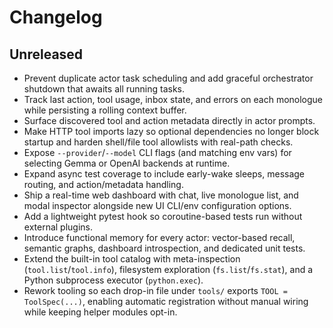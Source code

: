 # Changelog

## Unreleased

- Prevent duplicate actor task scheduling and add graceful orchestrator shutdown that awaits all running tasks.
- Track last action, tool usage, inbox state, and errors on each monologue while persisting a rolling context buffer.
- Surface discovered tool and action metadata directly in actor prompts.
- Make HTTP tool imports lazy so optional dependencies no longer block startup and harden shell/file tool allowlists with real-path checks.
- Expose `--provider`/`--model` CLI flags (and matching env vars) for selecting Gemma or OpenAI backends at runtime.
- Expand async test coverage to include early-wake sleeps, message routing, and action/metadata handling.
- Ship a real-time web dashboard with chat, live monologue list, and modal inspector alongside new UI CLI/env configuration options.
- Add a lightweight pytest hook so coroutine-based tests run without external plugins.
- Introduce functional memory for every actor: vector-based recall, semantic graphs, dashboard introspection, and dedicated unit tests.
- Extend the built-in tool catalog with meta-inspection (`tool.list`/`tool.info`), filesystem exploration (`fs.list`/`fs.stat`),
  and a Python subprocess executor (`python.exec`).
- Rework tooling so each drop-in file under `tools/` exports `TOOL = ToolSpec(...)`, enabling automatic registration without
  manual wiring while keeping helper modules opt-in.
